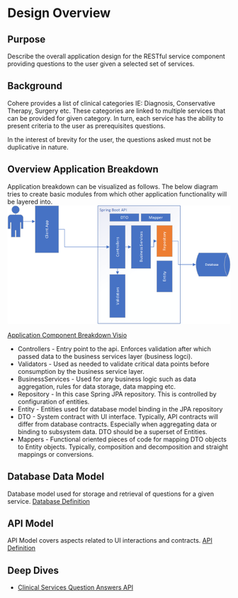 # Design Overview
## Purpose 
Describe the overall application design for the RESTful service component providing questions to the user
given a selected set of services.

## Background
Cohere provides a list of clinical categories IE: Diagnosis, Conservative Therapy, Surgery etc.
These categories are linked to multiple services that can be provided for given category. In turn, each service
has the ability to present criteria to the user as prerequisites questions.

In the interest of brevity for the user, the questions asked must not be duplicative in nature.

## Overview Application Breakdown
Application breakdown can be visualized as follows. The below diagram tries to create basic modules from which other application functionality will be layered into.
![ApplicationComponentBreakdown](ApplicationComponentBreakdown.png)

[Application Component Breakdown Visio](ApplicationComponentBreakdown.vsdx)

+ Controllers - Entry point to the api. Enforces validation after which passed data to the business services layer (business logci).
+ Validators - Used as needed to validate critical data points before consumption by the business service layer.
+ BusinessServices - Used for any business logic such as data aggregation, rules for data storage, data mapping etc.
+ Repository - In this case Spring JPA repository. This is controlled by configuration of entities.
+ Entity - Entities used for database model binding in the JPA repository
+ DTO - System contract with UI interface. Typically, API contracts will differ from database contracts. Especially when aggregating data or binding to subsystem data. 
    DTO should be a superset of Entities.   
+ Mappers - Functional oriented pieces of code for mapping DTO objects to Entity objects. Typically, composition and decomposition and straight mappings or conversions.

## Database Data Model
Database model used for storage and retrieval of questions for a given service.
[Database Definition](DatabaseDefinition.md)

## API Model
API Model covers aspects related to UI interactions and contracts.
[API Definition](APIDefinition.md)

## Deep Dives
+ [Clinical Services Question Answers API](ClinicalServicesQuestionAnswersDesignDetail.md)
